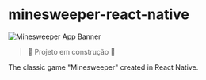 # minesweeper-react-native
![Minesweeper App Banner](https://user-images.githubusercontent.com/104932209/233870824-cefc3f9e-96a4-4348-b1d2-655f296c3d62.jpg)

> :construction: Projeto em construção :construction:

The classic game "Minesweeper" created in React Native.
